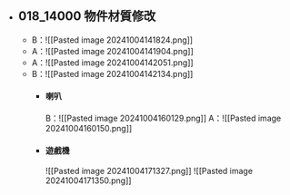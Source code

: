 - ## 018_14000 物件材質修改
		
	- B：![[Pasted image 20241004141824.png]]
	- A：![[Pasted image 20241004141904.png]]
	- A：![[Pasted image 20241004142051.png]]
	- B：![[Pasted image 20241004142134.png]]
		- #### 喇叭
			B：![[Pasted image 20241004160129.png]]
			A：![[Pasted image 20241004160150.png]]
		
		- #### 遊戲機
			![[Pasted image 20241004171327.png]]
			![[Pasted image 20241004171350.png]]